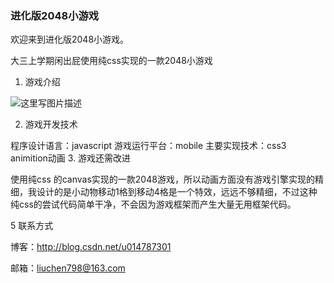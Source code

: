 ### 进化版2048小游戏

欢迎来到进化版2048小游戏。

大三上学期闲出屁使用纯css实现的一款2048小游戏

1. 游戏介绍

![这里写图片描述](http://img.blog.csdn.net/20160808123141817)


2. 游戏开发技术

程序设计语言：javascript
游戏运行平台：mobile
主要实现技术：css3 animition动画
3. 游戏还需改进

使用纯css 的canvas实现的一款2048游戏，所以动画方面没有游戏引擎实现的精细，我设计的是小动物移动1格到移动4格是一个特效，远远不够精细，不过这种纯css的尝试代码简单干净，不会因为游戏框架而产生大量无用框架代码。

5 联系方式

博客：http://blog.csdn.net/u014787301

邮箱：liuchen798@163.com
